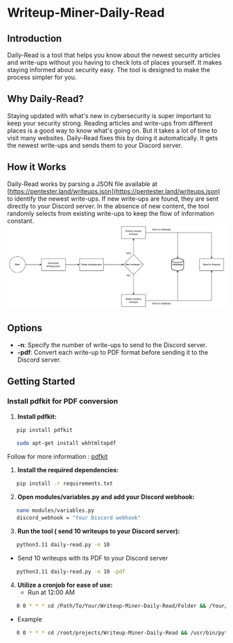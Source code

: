 # Writeup-Miner-Daily-Read

## Introduction

Daily-Read is a tool that helps you know about the newest security articles and write-ups without you having to check lots of places yourself. It makes staying informed about security easy. The tool is designed to make the process simpler for you.

## Why Daily-Read?

Staying updated with what's new in cybersecurity is super important to keep your security strong. Reading articles and write-ups from different places is a good way to know what's going on. But it takes a lot of time to visit many websites. Daily-Read fixes this by doing it automatically. It gets the newest write-ups and sends them to your Discord server.

## How it Works

Daily-Read works by parsing a JSON file available at [https://pentester.land/writeups.json](https://pentester.land/writeups.json) to identify the newest write-ups. If new write-ups are found, they are sent directly to your Discord server. In the absence of new content, the tool randomly selects from existing write-ups to keep the flow of information constant.
![Alt text](DailyRead.drawio.png)


## Options

- **-n**: Specify the number of write-ups to send to the Discord server.
- **-pdf**: Convert each write-up to PDF format before sending it to the Discord server.

## Getting Started

### Install pdfkit for PDF conversion

1. **Install pdfkit:**
```bash
   pip install pdfkit
   ```
   
```bash
   sudo apt-get install wkhtmltopdf   
   ```
   
   Follow for more information : [pdfkit](https://pypi.org/project/pdfkit/)


1. **Install the required dependencies:**

```bash
   pip install -r requirements.txt
   ```
2. **Open modules/variables.py and add your Discord webhook:**

```bash
   nano modules/variables.py
   discord_webhook = "Your Discord webhook"
  ```
  
3. **Run the tool ( send 10 writeups to your Discord server):**

```bash
   python3.11 daily-read.py -n 10
   ```
   
   * Send 10 writeups with its PDF to your Discord server
```bash
   python3.11 daily-read.py -n 10 -pdf
   ```
4. **Utilize a cronjob for ease of use:**
   * Run at 12:00 AM
```bash
   0 0 * * * cd /Path/To/Your/Writeup-Miner-Daily-Read/Folder && /Your/Python/Location daily-read.py -n 10 >> cronLog.txt
   ```
   * Example
```bash
   0 0 * * * cd /root/projects/Writeup-Miner-Daily-Read && /usr/bin/python3.11 daily-read.py -n 10 >> cronLog.txt
   ```
   
